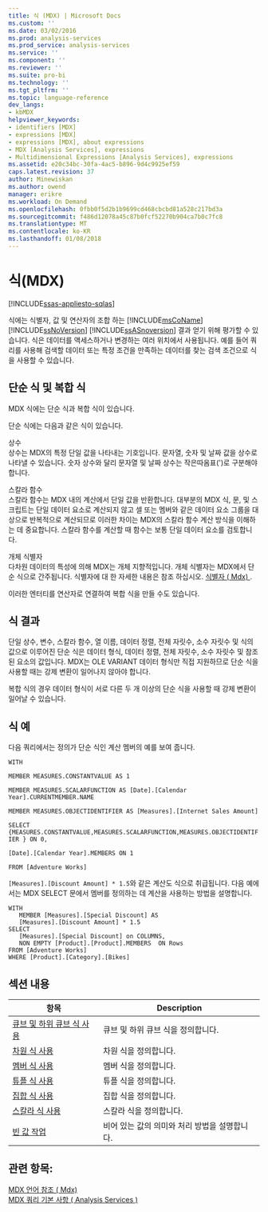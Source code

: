 ```yaml
---
title: 식 (MDX) | Microsoft Docs
ms.custom: ''
ms.date: 03/02/2016
ms.prod: analysis-services
ms.prod_service: analysis-services
ms.service: ''
ms.component: ''
ms.reviewer: ''
ms.suite: pro-bi
ms.technology: ''
ms.tgt_pltfrm: ''
ms.topic: language-reference
dev_langs:
- kbMDX
helpviewer_keywords:
- identifiers [MDX]
- expressions [MDX]
- expressions [MDX], about expressions
- MDX [Analysis Services], expressions
- Multidimensional Expressions [Analysis Services], expressions
ms.assetid: e20c34bc-30fa-4ac5-b896-9d4c9925ef59
caps.latest.revision: 37
author: Minewiskan
ms.author: owend
manager: erikre
ms.workload: On Demand
ms.openlocfilehash: 0fbb0f5d2b1b9699cd468cbcbd81a528c217bd3a
ms.sourcegitcommit: f486d12078a45c87b0fcf52270b904ca7b0c7fc8
ms.translationtype: MT
ms.contentlocale: ko-KR
ms.lasthandoff: 01/08/2018
---
```

# <a name="expressions-mdx"></a>식(MDX)
[!INCLUDE[ssas-appliesto-sqlas](../includes/ssas-appliesto-sqlas.md)]

  식에는 식별자, 값 및 연산자의 조합 하는 [!INCLUDE[msCoName](../includes/msconame-md.md)] [!INCLUDE[ssNoVersion](../includes/ssnoversion-md.md)] [!INCLUDE[ssASnoversion](../includes/ssasnoversion-md.md)] 결과 얻기 위해 평가할 수 있습니다. 식은 데이터를 액세스하거나 변경하는 여러 위치에서 사용됩니다. 예를 들어 쿼리를 사용해 검색할 데이터 또는 특정 조건을 만족하는 데이터를 찾는 검색 조건으로 식을 사용할 수 있습니다.  
  
## <a name="simple-and-complex-expressions"></a>단순 식 및 복합 식  
 MDX 식에는 단순 식과 복합 식이 있습니다.  
  
 단순 식에는 다음과 같은 식이 있습니다.  
  
 상수  
 상수는 MDX의 특정 단일 값을 나타내는 기호입니다. 문자열, 숫자 및 날짜 값을 상수로 나타낼 수 있습니다. 숫자 상수와 달리 문자열 및 날짜 상수는 작은따옴표(')로 구분해야 합니다.  
  
 스칼라 함수  
 스칼라 함수는 MDX 내의 계산에서 단일 값을 반환합니다. 대부분의 MDX 식, 문, 및 스크립트는 단일 데이터 요소로 계산되지 않고 셀 또는 멤버와 같은 데이터 요소 그룹을 대상으로 반복적으로 계산되므로 이러한 차이는 MDX의 스칼라 함수 계산 방식을 이해하는 데 중요합니다. 스칼라 함수를 계산할 때 함수는 보통 단일 데이터 요소를 검토합니다.  
  
 개체 식별자  
 다차원 데이터의 특성에 의해 MDX는 개체 지향적입니다. 개체 식별자는 MDX에서 단순 식으로 간주됩니다. 식별자에 대 한 자세한 내용은 참조 하십시오. [식별자 &#40; Mdx&#41; ](../mdx/identifiers-mdx.md).  
  
 이러한 엔터티를 연산자로 연결하여 복합 식을 만들 수도 있습니다.  
  
## <a name="expression-results"></a>식 결과  
 단일 상수, 변수, 스칼라 함수, 열 이름, 데이터 정렬, 전체 자릿수, 소수 자릿수 및 식의 값으로 이루어진 단순 식은 데이터 형식, 데이터 정렬, 전체 자릿수, 소수 자릿수 및 참조된 요소의 값입니다. MDX는 OLE VARIANT 데이터 형식만 직접 지원하므로 단순 식을 사용할 때는 강제 변환이 일어나지 않아야 합니다.  
  
 복합 식의 경우 데이터 형식이 서로 다른 두 개 이상의 단순 식을 사용할 때 강제 변환이 일어날 수 있습니다.  
  
## <a name="expression-examples"></a>식 예  
 다음 쿼리에서는 정의가 단순 식인 계산 멤버의 예를 보여 줍니다.  
  
 `WITH`  
  
 `MEMBER MEASURES.CONSTANTVALUE AS 1`  
  
 `MEMBER MEASURES.SCALARFUNCTION AS [Date].[Calendar Year].CURRENTMEMBER.NAME`  
  
 `MEMBER MEASURES.OBJECTIDENTIFIER AS [Measures].[Internet Sales Amount]`  
  
 `SELECT {MEASURES.CONSTANTVALUE,MEASURES.SCALARFUNCTION,MEASURES.OBJECTIDENTIFIER } ON 0,`  
  
 `[Date].[Calendar Year].MEMBERS ON 1`  
  
 `FROM [Adventure Works]`  
  
 `[Measures].[Discount Amount] * 1.5`와 같은 계산도 식으로 취급됩니다. 다음 예에서는 MDX SELECT 문에서 멤버를 정의하는 데 계산을 사용하는 방법을 설명합니다.  
  
```  
WITH   
   MEMBER [Measures].[Special Discount] AS  
   [Measures].[Discount Amount] * 1.5  
SELECT   
   [Measures].[Special Discount] on COLUMNS,  
   NON EMPTY [Product].[Product].MEMBERS  ON Rows  
FROM [Adventure Works]  
WHERE [Product].[Category].[Bikes]  
```  
  
## <a name="in-this-section"></a>섹션 내용  
  
|항목|Description|  
|-----------|-----------------|  
|[큐브 및 하위 큐브 식 사용](../mdx/using-cube-and-subcube-expressions.md)|큐브 및 하위 큐브 식을 정의합니다.|  
|[차원 식 사용](../mdx/using-dimension-expressions.md)|차원 식을 정의합니다.|  
|[멤버 식 사용](../mdx/using-member-expressions.md)|멤버 식을 정의합니다.|  
|[튜플 식 사용](../mdx/using-tuple-expressions.md)|튜플 식을 정의합니다.|  
|[집합 식 사용](../mdx/using-set-expressions.md)|집합 식을 정의합니다.|  
|[스칼라 식 사용](../mdx/using-scalar-expressions.md)|스칼라 식을 정의합니다.|  
|[빈 값 작업](../mdx/working-with-empty-values.md)|비어 있는 값의 의미와 처리 방법을 설명합니다.|  
  
## <a name="see-also"></a>관련 항목:  
 [MDX 언어 참조 &#40; Mdx&#41;](../mdx/mdx-language-reference-mdx.md)   
 [MDX 쿼리 기본 사항 &#40; Analysis Services &#41;](../analysis-services/multidimensional-models/mdx/mdx-query-fundamentals-analysis-services.md)  
  
  
